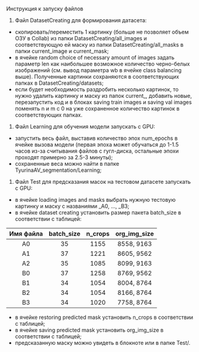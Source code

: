 ﻿Инструкция к запуску файлов

1. Файл DatasetCreating для формирования датасета:
- скопировать/переместить 1 картинку (больше не позволяет объем ОЗУ в Collab) из папки DatasetCreating/all\_images и соответствующую ей маску из папки DatasetCreating/all\_masks в папки current\_image и current\_mask;
- в ячейке random choice of necessary amount of images задать параметр len как наибольшее возможное количество черно-белых изображений (см. вывод параметра wb в ячейке class balancing выше). Полученные картинки сохраняются в соответствующих папках в DatasetCreating/datasets;
- если будет необходимость раздробить несколько картинок, то нужно удалить картинку и маску из папок current\_, добавить новые, перезапустить код и в блоках saving train images и saving val images поменять n и m с 0 на уже сохраненное количество картинок в соответствующих папках.

1. Файл Learning для обучения модели запускать с GPU:
- запустить весь файл, выставив количество эпох num\_epochs в ячейке вызова модели (первая эпоха может обучаться до 1-1.5 часов из-за считывания файлов с гугл-диска, остальные эпохи проходят примерно за 2.5-3 минуты);
- сохраненные веса можно найти в папке TyurinaAV\_segmentation/Learning;

1. Файл Test для предсказания масок на тестовом датасете запускать с GPU:
- в ячейке loading images and masks выбрать нужную тестовую картинку и маску с названиями \_A0, …, \_B3;
- в ячейке dataset creating установить размер пакета batch\_size в соответствии с таблицей:

|Имя файла|batch\_size|n\_crops|org\_img\_size|
| :-: | :-: | :-: | :-: |
|A0|35|1155|8558, 9163|
|A1|37|1221|8605, 9562|
|A2|35|1085|8099, 9163|
|B0|37|1258|8769, 9562|
|B1|34|1054|8004, 8764|
|B2|34|1054|8166, 8764|
|B3|34|1020|7758, 8764|

- в ячейке restoring predicted mask установить n\_crops в соответствии с таблицей;
- в ячейке saving predicted mask установить org\_img\_size в соответствии с таблицей;
- предсказанную маску можно увидеть в блокноте или в папке Test/.
